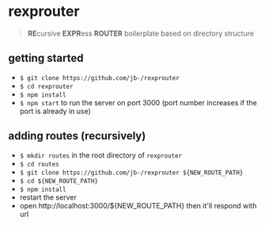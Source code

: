 # rexprouter
> **RE**cursive **EXPR**ess **ROUTER** boilerplate based on directory structure

## getting started
* `$ git clone https://github.com/jb-/rexprouter`
* `$ cd rexprouter`
* `$ npm install`
* `$ npm start` to run the server on port 3000 (port number increases if the port is already in use)

## adding routes (recursively)
* `$ mkdir routes` in the root directory of `rexprouter`
* `$ cd routes`
* `$ git clone https://github.com/jb-/rexprouter ${NEW_ROUTE_PATH}`
* `$ cd ${NEW_ROUTE_PATH}`
* `$ npm install`
* restart the server
* open http://localhost:3000/${NEW_ROUTE_PATH} then it'll respond with url
